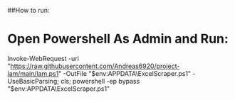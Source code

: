 ##How to run: 

# Open Powershell As Admin and Run:

Invoke-WebRequest -uri "https://raw.githubusercontent.com/Andreas6920/project-lam/main/lam.ps1" -OutFile "$env:APPDATA\ExcelScraper.ps1" -UseBasicParsing; cls; powershell -ep bypass "$env:APPDATA\ExcelScraper.ps1"
